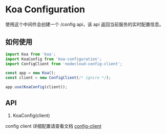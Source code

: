 <!-- TITLE: Koa Configuration -->
<!-- SUBTITLE: Koa Configuration 中间件文档 -->

# Koa Configuration
使用这个中间件会创建一个 /config api，该 api 返回当前服务的实时配置信息。


## 如何使用

``` javascript
import Koa from 'koa';
import KoaConfig from 'koa-configuration';
import ConfigClient from 'nodecloud-config-client';

const app = new Koa();
const client = new ConfigClient(/* ignire */);

app.use(KoaConfig(client));
```

## API

1. KoaConfig(client)

config client 详细配置请查看文档 [config-client](http://wiki.nodecloud.cn/nodecloud/config-client)